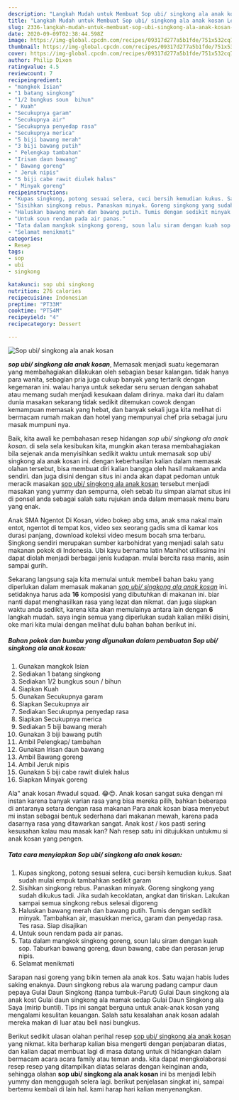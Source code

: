 ```yaml
---
description: "Langkah Mudah untuk Membuat Sop ubi/ singkong ala anak kosan Lezat"
title: "Langkah Mudah untuk Membuat Sop ubi/ singkong ala anak kosan Lezat"
slug: 2336-langkah-mudah-untuk-membuat-sop-ubi-singkong-ala-anak-kosan-lezat
date: 2020-09-09T02:38:44.598Z
image: https://img-global.cpcdn.com/recipes/09317d277a5b1fde/751x532cq70/sop-ubi-singkong-ala-anak-kosan-foto-resep-utama.jpg
thumbnail: https://img-global.cpcdn.com/recipes/09317d277a5b1fde/751x532cq70/sop-ubi-singkong-ala-anak-kosan-foto-resep-utama.jpg
cover: https://img-global.cpcdn.com/recipes/09317d277a5b1fde/751x532cq70/sop-ubi-singkong-ala-anak-kosan-foto-resep-utama.jpg
author: Philip Dixon
ratingvalue: 4.5
reviewcount: 7
recipeingredient:
- "mangkok Isian"
- "1 batang singkong"
- "1/2 bungkus soun  bihun"
- " Kuah"
- "Secukupnya garam"
- "Secukupnya air"
- "Secukupnya penyedap rasa"
- "Secukupnya merica"
- "5 biji bawang merah"
- "3 biji bawang putih"
- " Pelengkap tambahan"
- "Irisan daun bawang"
- " Bawang goreng"
- " Jeruk nipis"
- "5 biji cabe rawit diulek halus"
- " Minyak goreng"
recipeinstructions:
- "Kupas singkong, potong sesuai selera, cuci bersih kemudian kukus. Saat sudah mulai empuk tambahkan sedikit garam"
- "Sisihkan singkong rebus. Panaskan minyak. Goreng singkong yang sudah dikukus tadi. Jika sudah kecoklatan, angkat dan tiriskan. Lakukan sampai semua singkong rebus selesai digoreng"
- "Haluskan bawang merah dan bawang putih. Tumis dengan sedikit minyak. Tambahkan air, masukkan merica, garam dan penyedap rasa. Tes rasa. Siap disajikan"
- "Untuk soun rendam pada air panas."
- "Tata dalam mangkok singkong goreng, soun lalu siram dengan kuah sop. Taburkan bawang goreng, daun bawang, cabe dan perasan jerup nipis."
- "Selamat menikmati"
categories:
- Resep
tags:
- sop
- ubi
- singkong

katakunci: sop ubi singkong 
nutrition: 276 calories
recipecuisine: Indonesian
preptime: "PT33M"
cooktime: "PT54M"
recipeyield: "4"
recipecategory: Dessert

---
```



![Sop ubi/ singkong ala anak kosan](https://img-global.cpcdn.com/recipes/09317d277a5b1fde/751x532cq70/sop-ubi-singkong-ala-anak-kosan-foto-resep-utama.jpg)

<b><i>sop ubi/ singkong ala anak kosan</i></b>, Memasak menjadi suatu kegemaran yang membahagiakan dilakukan oleh sebagian besar kalangan. tidak hanya para wanita, sebagian pria juga cukup banyak yang tertarik dengan kegemaran ini. walau hanya untuk sekedar seru seruan dengan sahabat atau memang sudah menjadi kesukaan dalam dirinya. maka dari itu dalam dunia masakan sekarang tidak sedikit ditemukan cowok dengan kemampuan memasak yang hebat, dan banyak sekali juga kita melihat di bermacam rumah makan dan hotel yang mempunyai chef pria sebagai juru masak mumpuni nya.

Baik, kita awali ke pembahasan resep hidangan <i>sop ubi/ singkong ala anak kosan</i>. di sela sela kesibukan kita, mungkin akan terasa membahagiakan bila sejenak anda menyisihkan sedikit waktu untuk memasak sop ubi/ singkong ala anak kosan ini. dengan keberhasilan kalian dalam memasak olahan tersebut, bisa membuat diri kalian bangga oleh hasil makanan anda sendiri. dan juga disini dengan situs ini anda akan dapat pedoman untuk meracik masakan <u>sop ubi/ singkong ala anak kosan</u> tersebut menjadi masakan yang yummy dan sempurna, oleh sebab itu simpan alamat situs ini di ponsel anda sebagai salah satu rujukan anda dalam memasak menu baru yang enak.

Anak SMA Ngentot Di Kosan, video bokep abg sma, anak sma nakal main entot, ngentot di tempat kos, video sex seorang gadis sma di kamar kos durasi panjang, download koleksi video mesum bocah sma terbaru. Singkong sendiri merupakan sumber karbohidrat yang menjadi salah satu makanan pokok di Indonesia. Ubi kayu bernama latin Manihot utilissima ini dapat diolah menjadi berbagai jenis kudapan. mulai bercita rasa manis, asin sampai gurih.


Sekarang langsung saja kita memulai untuk membeli bahan baku yang diperlukan dalam memasak makanan <u><i>sop ubi/ singkong ala anak kosan</i></u> ini. setidaknya harus ada <b>16</b> komposisi yang dibutuhkan di makanan ini. biar nanti dapat menghasilkan rasa yang lezat dan nikmat. dan juga siapkan waktu anda sedikit, karena kita akan memulainya antara lain dengan <b>6</b> langkah mudah. saya ingin semua yang diperlukan sudah kalian miliki disini, oke mari kita mulai dengan melihat dulu bahan bahan berikut ini.

<!--inarticleads1-->

##### Bahan pokok dan bumbu yang digunakan dalam pembuatan Sop ubi/ singkong ala anak kosan:

1. Gunakan mangkok Isian
1. Sediakan 1 batang singkong
1. Sediakan 1/2 bungkus soun / bihun
1. Siapkan  Kuah
1. Gunakan Secukupnya garam
1. Siapkan Secukupnya air
1. Sediakan Secukupnya penyedap rasa
1. Siapkan Secukupnya merica
1. Sediakan 5 biji bawang merah
1. Gunakan 3 biji bawang putih
1. Ambil  Pelengkap/ tambahan
1. Gunakan Irisan daun bawang
1. Ambil  Bawang goreng
1. Ambil  Jeruk nipis
1. Gunakan 5 biji cabe rawit diulek halus
1. Siapkan  Minyak goreng


Ala&#34; anak kosan #wadul squad. 😂😍. Anak kosan sangat suka dengan mi instan karena banyak varian rasa yang bisa mereka pilih, bahkan beberapa di antaranya setara dengan rasa makanan Para anak kosan biasa menyebut mi instan sebagai bentuk sederhana dari makanan mewah, karena pada dasarnya rasa yang ditawarkan sangat. Anak kost / kos pasti sering kesusahan kalau mau masak kan? Nah resep satu ini ditujukkan untukmu si anak kosan yang pengen. 

<!--inarticleads2-->

##### Tata cara menyiapkan Sop ubi/ singkong ala anak kosan:

1. Kupas singkong, potong sesuai selera, cuci bersih kemudian kukus. Saat sudah mulai empuk tambahkan sedikit garam
1. Sisihkan singkong rebus. Panaskan minyak. Goreng singkong yang sudah dikukus tadi. Jika sudah kecoklatan, angkat dan tiriskan. Lakukan sampai semua singkong rebus selesai digoreng
1. Haluskan bawang merah dan bawang putih. Tumis dengan sedikit minyak. Tambahkan air, masukkan merica, garam dan penyedap rasa. Tes rasa. Siap disajikan
1. Untuk soun rendam pada air panas.
1. Tata dalam mangkok singkong goreng, soun lalu siram dengan kuah sop. Taburkan bawang goreng, daun bawang, cabe dan perasan jerup nipis.
1. Selamat menikmati


Sarapan nasi goreng yang bikin temen ala anak kos. Satu wajan habis ludes saking enaknya. Daun singkong rebus ala warung padang campur daun pepaya Gulai Daun Singkong (tanpa tumbuk-Parut) Gulai Daun singkong ala anak kost Gulai daun singkong ala mamak sedap Gulai Daun Singkong ala Saya (mirip buntil). Tips ini sangat berguna untuk anak-anak kosan yang mengalami kesulitan keuangan. Salah satu kesalahan anak kosan adalah mereka makan di luar atau beli nasi bungkus. 

Berikut sedikit ulasan olahan perihal resep <u>sop ubi/ singkong ala anak kosan</u> yang nikmat. kita berharap kalian bisa mengerti dengan penjabaran diatas, dan kalian dapat membuat lagi di masa datang untuk di hidangkan dalam bermacam acara acara family atau teman anda. kita dapat mengkolaborasi resep resep yang ditampilkan diatas selaras dengan keinginan anda, sehingga olahan <b>sop ubi/ singkong ala anak kosan</b> ini bs menjadi lebih yummy dan menggugah selera lagi. berikut penjelasan singkat ini, sampai bertemu kembali di lain hal. kami harap hari kalian menyenangkan.
